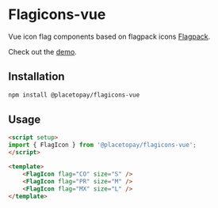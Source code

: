 # Flagicons-vue
Vue icon flag components based on flagpack icons [Flagpack](https://flagpack.xyz/).

Check out the [demo](https://placetopay-org.github.io/flagicons-vue/).

## Installation
```bash
npm install @placetopay/flagicons-vue
```

## Usage
```html
<script setup>
import { FlagIcon } from '@placetopay/flagicons-vue';
</script>

<template>
    <FlagIcon flag="CO" size="S" />
    <FlagIcon flag="PR" size="M" />
    <FlagIcon flag="MX" size="L" />
</template>
```
